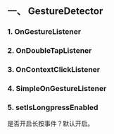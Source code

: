 
## 一、 GestureDetector
### 1. OnGestureListener
### 2. OnDoubleTapListener
### 3. OnContextClickListener
### 4. SimpleOnGestureListener
### 5. setIsLongpressEnabled  
是否开启长按事件？默认开启。  
